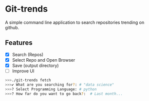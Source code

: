 # Git-trends

A simple command line application to search repositories trending on github.

## Features

* [x] Search (Repos)
* [x] Select Repo and Open Browser
* [x] Save (output directory)
* [ ] Improve UI

```bash
>>>./git-trends fetch
>>>✔ What are you searching for?: # "data science"
>>>? Select Programming Language: # python
>>>? How far do you want to go back?:  # Last month...
```
